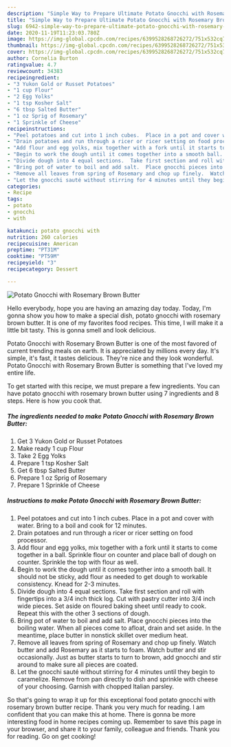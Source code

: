 ```yaml
---
description: "Simple Way to Prepare Ultimate Potato Gnocchi with Rosemary Brown Butter"
title: "Simple Way to Prepare Ultimate Potato Gnocchi with Rosemary Brown Butter"
slug: 6942-simple-way-to-prepare-ultimate-potato-gnocchi-with-rosemary-brown-butter
date: 2020-11-19T11:23:03.780Z
image: https://img-global.cpcdn.com/recipes/6399528268726272/751x532cq70/potato-gnocchi-with-rosemary-brown-butter-recipe-main-photo.jpg
thumbnail: https://img-global.cpcdn.com/recipes/6399528268726272/751x532cq70/potato-gnocchi-with-rosemary-brown-butter-recipe-main-photo.jpg
cover: https://img-global.cpcdn.com/recipes/6399528268726272/751x532cq70/potato-gnocchi-with-rosemary-brown-butter-recipe-main-photo.jpg
author: Cornelia Burton
ratingvalue: 4.7
reviewcount: 34383
recipeingredient:
- "3 Yukon Gold or Russet Potatoes"
- "1 cup Flour"
- "2 Egg Yolks"
- "1 tsp Kosher Salt"
- "6 tbsp Salted Butter"
- "1 oz Sprig of Rosemary"
- "1 Sprinkle of Cheese"
recipeinstructions:
- "Peel potatoes and cut into 1 inch cubes.  Place in a pot and cover with water. Bring to a boil and cook for 12 minutes."
- "Drain potatoes and run through a ricer or ricer setting on food processor."
- "Add flour and egg yolks, mix together with a fork until it starts to come together in a ball.  Sprinkle flour on counter and place ball of dough on counter.  Sprinkle the top with flour as well."
- "Begin to work the dough until it comes together into a smooth ball.  It should not be sticky, add flour as needed to get dough to workable consistency.  Knead for 2-3 minutes."
- "Divide dough into 4 equal sections.  Take first section and roll with fingertips into a 3/4 inch thick log.  Cut with pastry cutter into 3/4 inch wide pieces.  Set aside on floured baking sheet until ready to cook.  Repeat this with the other 3 sections of dough."
- "Bring pot of water to boil and add salt.  Place gnocchi pieces into the boiling water.  When all pieces come to afloat, drain and set aside.  In the meantime, place butter in nonstick skillet over medium heat."
- "Remove all leaves from spring of Rosemary and chop up finely.  Watch butter and add Rosemary as it starts to foam.  Watch butter and stir occasionally.  Just as butter starts to turn to brown, add gnocchi and stir around to make sure all pieces are coated."
- "Let the gnocchi sauté without stirring for 4 minutes until they begin to caramelize.  Remove from pan directly to dish and sprinkle with cheese of your choosing.  Garnish with chopped Italian parsley."
categories:
- Recipe
tags:
- potato
- gnocchi
- with

katakunci: potato gnocchi with 
nutrition: 260 calories
recipecuisine: American
preptime: "PT31M"
cooktime: "PT59M"
recipeyield: "3"
recipecategory: Dessert

---
```



![Potato Gnocchi with Rosemary Brown Butter](https://img-global.cpcdn.com/recipes/6399528268726272/751x532cq70/potato-gnocchi-with-rosemary-brown-butter-recipe-main-photo.jpg)

Hello everybody, hope you are having an amazing day today. Today, I'm gonna show you how to make a special dish, potato gnocchi with rosemary brown butter. It is one of my favorites food recipes. This time, I will make it a little bit tasty. This is gonna smell and look delicious.



Potato Gnocchi with Rosemary Brown Butter is one of the most favored of current trending meals on earth. It is appreciated by millions every day. It's simple, it's fast, it tastes delicious. They're nice and they look wonderful. Potato Gnocchi with Rosemary Brown Butter is something that I've loved my entire life.


To get started with this recipe, we must prepare a few ingredients. You can have potato gnocchi with rosemary brown butter using 7 ingredients and 8 steps. Here is how you cook that.

<!--inarticleads1-->

##### The ingredients needed to make Potato Gnocchi with Rosemary Brown Butter:

1. Get 3 Yukon Gold or Russet Potatoes
1. Make ready 1 cup Flour
1. Take 2 Egg Yolks
1. Prepare 1 tsp Kosher Salt
1. Get 6 tbsp Salted Butter
1. Prepare 1 oz Sprig of Rosemary
1. Prepare 1 Sprinkle of Cheese




<!--inarticleads2-->

##### Instructions to make Potato Gnocchi with Rosemary Brown Butter:

1. Peel potatoes and cut into 1 inch cubes.  Place in a pot and cover with water. Bring to a boil and cook for 12 minutes.
1. Drain potatoes and run through a ricer or ricer setting on food processor.
1. Add flour and egg yolks, mix together with a fork until it starts to come together in a ball.  Sprinkle flour on counter and place ball of dough on counter.  Sprinkle the top with flour as well.
1. Begin to work the dough until it comes together into a smooth ball.  It should not be sticky, add flour as needed to get dough to workable consistency.  Knead for 2-3 minutes.
1. Divide dough into 4 equal sections.  Take first section and roll with fingertips into a 3/4 inch thick log.  Cut with pastry cutter into 3/4 inch wide pieces.  Set aside on floured baking sheet until ready to cook.  Repeat this with the other 3 sections of dough.
1. Bring pot of water to boil and add salt.  Place gnocchi pieces into the boiling water.  When all pieces come to afloat, drain and set aside.  In the meantime, place butter in nonstick skillet over medium heat.
1. Remove all leaves from spring of Rosemary and chop up finely.  Watch butter and add Rosemary as it starts to foam.  Watch butter and stir occasionally.  Just as butter starts to turn to brown, add gnocchi and stir around to make sure all pieces are coated.
1. Let the gnocchi sauté without stirring for 4 minutes until they begin to caramelize.  Remove from pan directly to dish and sprinkle with cheese of your choosing.  Garnish with chopped Italian parsley.




So that's going to wrap it up for this exceptional food potato gnocchi with rosemary brown butter recipe. Thank you very much for reading. I am confident that you can make this at home. There is gonna be more interesting food in home recipes coming up. Remember to save this page in your browser, and share it to your family, colleague and friends. Thank you for reading. Go on get cooking!
